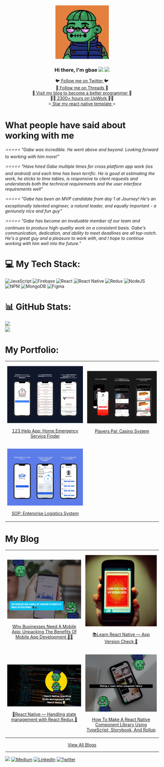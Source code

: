 <p align="center">
  <a href="#"><img width="175px" height="auto" src="https://github.com/daboigbae/images/blob/main/avatar_gabe.JPG?fit=max&w=600" /></a>
</p>
<h3 align="center">Hi there, I'm gbae <img src="https://media.giphy.com/media/hvRJCLFzcasrR4ia7z/giphy.gif" width="28"> <img src="https://emojis.slackmojis.com/emojis/images/1531849430/4246/blob-sunglasses.gif?1531849430" width="28"/>
</h3>

<p align="center">
  🐦<a href="https://twitter.com/daboigbae"> Follow me on Twitter </a>🐦<br/>
  🧵<a href="https://www.threads.net/@daboigbae"> Follow me on Threads </a>🧵<br/>
  📖<a href="https://digitalartdealers.net/blog/"> Visit my blog to become a better programmer </a>📖<br/>
  👩‍💻<a href="https://www.upwork.com/freelancers/~015773f64f7207d879"> 2300+ hours on UpWork </a>👩‍💻<br/>
  ⭐<a href="https://github.com/daboigbae/react-native-template"> Star my react native template </a>⭐<br/>
</p>

# What people have said about working with me 
  <p><i>⭐⭐⭐⭐⭐ "Gabe was incredible. He went above and beyond. Looking forward to working with him more!"</i></p>
  <p><i>⭐⭐⭐⭐⭐ "Have hired Gabe multiple times for cross platform app work (ios and android) and each time has been terrific. He is good at estimating the work, he sticks to time tables, is responsive to client requests and understands both the technical requirements and the user interface requirements well"</i></p>
  <p><i>⭐⭐⭐⭐⭐ "Gabe has been an MVP candidate from day 1 at Journey! He's an exceptionally talented engineer, a natural leader, and equally important - a geniunely nice and fun guy"</i></p>
  <p><i>⭐⭐⭐⭐⭐ "Gabe has become an invaluable member of our team and continues to produce high-quality work on a consistent basis. Gabe's communication, dedication, and ability to meet deadlines are all top-notch. He's a great guy and a pleasure to work with, and I hope to continue working with him well into the future."</i></p>
  

# 💻 My Tech Stack:
![JavaScript](https://img.shields.io/badge/javascript-%23323330.svg?style=for-the-badge&logo=javascript&logoColor=%23F7DF1E) ![Firebase](https://img.shields.io/badge/firebase-%23039BE5.svg?style=for-the-badge&logo=firebase) ![React](https://img.shields.io/badge/react-%2320232a.svg?style=for-the-badge&logo=react&logoColor=%2361DAFB) ![React Native](https://img.shields.io/badge/react_native-%2320232a.svg?style=for-the-badge&logo=react&logoColor=%2361DAFB) ![Redux](https://img.shields.io/badge/redux-%23593d88.svg?style=for-the-badge&logo=redux&logoColor=white) ![NodeJS](https://img.shields.io/badge/node.js-6DA55F?style=for-the-badge&logo=node.js&logoColor=white) ![NPM](https://img.shields.io/badge/NPM-%23000000.svg?style=for-the-badge&logo=npm&logoColor=white) ![MongoDB](https://img.shields.io/badge/MongoDB-%234ea94b.svg?style=for-the-badge&logo=mongodb&logoColor=white) 	![Figma](https://img.shields.io/badge/figma-%23F24E1E.svg?style=for-the-badge&logo=figma&logoColor=white)
# 📊 GitHub Stats:
![](https://github-readme-stats.vercel.app/api?username=daboigbae&theme=radical&hide_border=false&include_all_commits=true&count_private=true)<br/>
![](https://github-readme-streak-stats.herokuapp.com/?user=daboigbae&theme=radical&hide_border=false)<br/>

# My Portfolio:
<table border="0">
 <tr>
    <td>
		<p align="center">
			<img src="https://github.com/daboigbae/images/blob/main/FqkzPgzaEAAzTph.jpeg" width="100%" />
			<p align="center"><a href="https://123helpapp.com/">123 Help App: Home Emergency Service Finder</a></p>
		</p>
	</td>
	<td>
		<p align="center">
			<img src="https://github.com/daboigbae/images/blob/main/FqkzPg0aYAMTxNx.jpeg" width="100%" />
			<p align="center"><a href="https://yourplayerspal.com/">Players Pal: Casino System</a><p> 
		</p>
	</td>
 </tr>
 <tr>
     <td >
		<p align="center">
			<img src="https://github.com/daboigbae/images/blob/main/FqkzPg0aYAAXu2J.jpeg" width="100%" />
			<p align="center"><a href="https://sopworks.com/">SOP: Enterprise Logistics System</a></p>
		</p>
	</td>
 </tr>
</table>

# My Blog
<table border="0">
 <tr>
    <td>
		<p align="center">
			<img src="https://github.com/daboigbae/images/blob/main/why-business-need-apps.webp" width="100%" />
			<p align="center"><a href="https://digitalartdealers.net/blog/why-businesses-need-a-mobile-app-unpacking-the-benefits-of-mobile-app-development/">Why Businesses Need A Mobile App: Unpacking The Benefits Of Mobile App Development 📱💼</a></p>
		</p>
	</td>
	<td>
		<p align="center">
			<img src="https://github.com/daboigbae/images/blob/main/version-check-in-react-native.webp" width="100%" />
			<p align="center"><a href="https://digitalartdealers.net/blog/learn-react-native-app-version-check/">📚Learn React Native — App Version Check 📱</a><p> 
		</p>
	</td>
 </tr>
 <tr>
    <td>
		<p align="center">
			<img src="https://github.com/daboigbae/images/blob/main/react-native-and-redux.webp" width="100%" />
			<p align="center"><a href="https://digitalartdealers.net/blog/using-redux-with-react-native/">📱React Native — Handling state management with React Redux 📝</a></p>
		</p>
	</td>
	<td>
		<p align="center">
			<img src="https://github.com/daboigbae/images/blob/main/making-a-react-native-lib.webp" width="100%" />
			<p align="center"><a href="https://digitalartdealers.net/blog/how-to-make-a-react-native-component-library-using-typescript-storybook-and-rollup/">How To Make A React Native Component Library Using TypeScript, Storybook, And Rollup</a></p>
		</p>
	</td>
 </tr>
</table>
<p align="center"><a href="https://digitalartdealers.net/blog">View All Blogs</a></p>

---
[![](https://visitcount.itsvg.in/api?id=daboigbae&icon=0&color=0)](https://visitcount.itsvg.in)
[![Medium](https://img.shields.io/badge/Medium-12100E?logo=medium&logoColor=white)](https://medium.com/@daboigbae) 
[![LinkedIn](https://img.shields.io/badge/LinkedIn-%230077B5.svg?logo=linkedin&logoColor=white)](https://www.linkedin.com/in/gabriel-higareda-70971259/) [![Twitter](https://img.shields.io/badge/Twitter-%231DA1F2.svg?logo=Twitter&logoColor=white)](https://twitter.com/daboigbae) 
